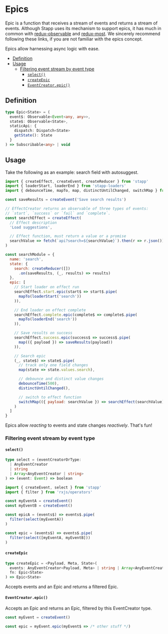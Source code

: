 # Epics

Epic is a function that receives a stream of events and returns a stream of events. Although Stapp uses its mechanism to support epics, it has much in common with [redux-observable](https://redux-observable.js.org/docs/basics/Epics.html) and [redux-most](https://github.com/joshburgess/redux-most/). We sincerely recommend following these links, if you are not familiar with the epics concept.

Epics allow harnessing async logic with ease.

<!-- START doctoc generated TOC please keep comment here to allow auto update -->
<!-- DON'T EDIT THIS SECTION, INSTEAD RE-RUN doctoc TO UPDATE -->


- [Definition](#definition)
- [Usage](#usage)
  - [Filtering event stream by event type](#filtering-event-stream-by-event-type)
    - [`select()`](#select)
    - [`createEpic`](#createepic)
    - [`EventCreator.epic()`](#eventcreatorepic)

<!-- END doctoc generated TOC please keep comment here to allow auto update -->

## Definition

```typescript
type Epic<State> = (
  event$: Observable<Event<any, any>>,
  state$: Observable<State>,
  staticApi: {
    dispatch: Dispatch<State>
    getState(): State
  }
) => Subscribable<any> | void

```

## Usage

Take the following as an example: search field with autosuggest.

```js
import { createEffect, createEvent, createReducer } from 'stapp'
import { loaderStart, loaderEnd } from 'stapp-loaders'
import { debounceTime, mapTo, map, distinctUntilChanged, switchMap } from 'rxjs/operators'

const saveResults = createEvent('Save search results')

// EffectCreator returns an observable of three types of events:
// `start`, `success` or `fail` and `complete`.
const searchEffect = createEffect(
  // Effect description
  'Load suggestions',

  // Effect function, must return a value or a promise
  searchValue => fetch(`api?search=${searchValue}`).then(r => r.json())
)

const searchModule = {
  name: 'search',
  state: {
    search: createReducer([])
      .on(saveResults, (_, results) => results)
  },
  epic: [
    // Start loader on effect run
    searchEffect.start.epic(start$ => start$.pipe(
      mapTo(loaderStart('search'))
    )),

    // End loader on effect complete
    searchEffect.complete.epic(complete$ => complete$.pipe(
      mapTo(loaderEnd('search'))
    )),

    // Save results on success
    searchEffect.success.epic(success$ => success$.pipe(
      map(({ payload }) => saveResults(payload))
    )),

    // Search epic
    (_, state$) => state$.pipe(
      // track only one field changes
      map(state => state.values.search),

      // debounce and distinct value changes
      debounceTime(500),
      distinctUntilChanged(),

      // switch to effect function
      switchMap(({ payload: searchValue }) => searchEffect(searchValue))
    )
  ]
}
```

Epics allow *reacting* to events and state changes *reactively*. That's fun!

### Filtering event stream by event type
#### `select()`
```typescript
type select = (eventCreatorOrType:
  | AnyEventCreator
  | string
  | Array<AnyEventCreator | string>
) => (event: Event) => boolean
```

```js
import { createEvent, select } from 'stapp'
import { filter } from 'rxjs/operators'

const myEventA = createEvent()
const myEventB = createEvent()

const epicA = (events$) => events$.pipe(
  filter(select(myEventA))
)

const epic = (events$) => events$.pipe(
  filter(select([myEventA, myEventB]))
)

```

#### `createEpic`
```typescript
type createEpic = <Payload, Meta, State>(
  events: AnyEventCreator<Payload, Meta> | string | Array<AnyEventCreator | string>,
  fn: Epic<State>
) => Epic<State>
```

Accepts events and an Epic and returns a filtered Epic.

#### `EventCreator.epic()`

Accepts an Epic and returns an Epic, filtered by this EventCreator type.

```js
const myEvent = createEvent()

const epic = myEvent.epic(myEvent$ => /* other stuff */)
```


<!--
## Type definitions

* [`Epic`](/types.html#epic)
* [`EventEpic`](/types.html#eventepic)
* [`createEffect`](/types.html#createeffect)
-->
